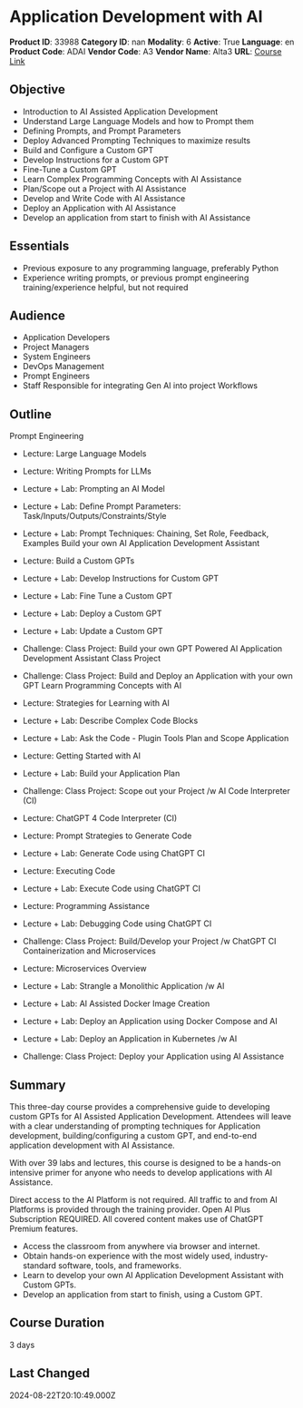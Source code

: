 # Application Development with AI

**Product ID**: 33988
**Category ID**: nan
**Modality**: 6
**Active**: True
**Language**: en
**Product Code**: ADAI
**Vendor Code**: A3
**Vendor Name**: Alta3
**URL**: [Course Link](https://www.fastlaneus.com/course/alta3-adai)

## Objective
- Introduction to AI Assisted Application Development
- Understand Large Language Models and how to Prompt them
- Defining Prompts, and Prompt Parameters
- Deploy Advanced Prompting Techniques to maximize results
- Build and Configure a Custom GPT
- Develop Instructions for a Custom GPT
- Fine-Tune a Custom GPT
- Learn Complex Programming Concepts with AI Assistance
- Plan/Scope out a Project with AI Assistance
- Develop and Write Code with AI Assistance
- Deploy an Application with AI Assistance
- Develop an application from start to finish with AI Assistance

## Essentials
- Previous exposure to any programming language, preferably Python
- Experience writing prompts, or previous prompt engineering training/experience helpful, but not required

## Audience
- Application Developers
- Project Managers
- System Engineers
- DevOps Management
- Prompt Engineers
- Staff Responsible for integrating Gen AI into project Workflows

## Outline
Prompt Engineering



- Lecture: Large Language Models
- Lecture: Writing Prompts for LLMs
- Lecture + Lab: Prompting an AI Model
- Lecture + Lab: Define Prompt Parameters: Task/Inputs/Outputs/Constraints/Style
- Lecture + Lab: Prompt Techniques: Chaining, Set Role, Feedback, Examples
Build your own AI Application Development Assistant



- Lecture: Build a Custom GPTs
- Lecture + Lab: Develop Instructions for Custom GPT
- Lecture + Lab: Fine Tune a Custom GPT
- Lecture + Lab: Deploy a Custom GPT
- Lecture + Lab: Update a Custom GPT
- Challenge: Class Project: Build your own GPT Powered AI Application Development Assistant
Class Project



- Challenge: Class Project: Build and Deploy an Application with your own GPT Learn Programming Concepts with AI
- Lecture: Strategies for Learning with AI
- Lecture + Lab: Describe Complex Code Blocks
- Lecture + Lab: Ask the Code - Plugin Tools
Plan and Scope Application



- Lecture: Getting Started with AI
- Lecture + Lab: Build your Application Plan
- Challenge: Class Project: Scope out your Project /w AI
Code Interpreter (CI)



- Lecture: ChatGPT 4 Code Interpreter (CI)
- Lecture: Prompt Strategies to Generate Code
- Lecture + Lab: Generate Code using ChatGPT CI
- Lecture: Executing Code
- Lecture + Lab: Execute Code using ChatGPT CI
- Lecture: Programming Assistance
- Lecture + Lab: Debugging Code using ChatGPT CI
- Challenge: Class Project: Build/Develop your Project /w ChatGPT CI
Containerization and Microservices



- Lecture: Microservices Overview
- Lecture + Lab: Strangle a Monolithic Application /w AI
- Lecture + Lab: AI Assisted Docker Image Creation
- Lecture + Lab: Deploy an Application using Docker Compose and AI
- Lecture + Lab: Deploy an Application in Kubernetes /w AI
- Challenge: Class Project: Deploy your Application using AI Assistance

## Summary
This three-day course provides a comprehensive guide to developing custom GPTs for AI Assisted Application Development. Attendees will leave with a clear understanding of prompting techniques for Application development, building/configuring a custom GPT, and end-to-end application development with AI Assistance.

With over 39 labs and lectures, this course is designed to be a hands-on intensive primer for anyone who needs to develop applications with AI Assistance. 

Direct access to the AI Platform is not required. All traffic to and from AI Platforms is provided through the training provider. Open AI Plus Subscription REQUIRED. All covered content makes use of ChatGPT Premium features.



- Access the classroom from anywhere via browser and internet.
- Obtain hands-on experience with the most widely used, industry-standard software, tools, and frameworks.
- Learn to develop your own AI Application Development Assistant with Custom GPTs.
- Develop an application from start to finish, using a Custom GPT.

## Course Duration
3 days

## Last Changed
2024-08-22T20:10:49.000Z
